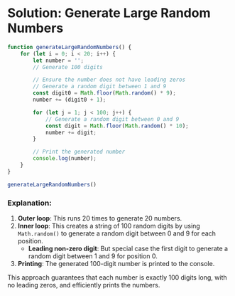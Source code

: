 # Solution: Generate Large Random Numbers

```javascript
function generateLargeRandomNumbers() {
    for (let i = 0; i < 20; i++) {
        let number = '';
        // Generate 100 digits

        // Ensure the number does not have leading zeros
        // Generate a random digit between 1 and 9
        const digit0 = Math.floor(Math.random() * 9);
        number += (digit0 + 1);

        for (let j = 1; j < 100; j++) {
            // Generate a random digit between 0 and 9
            const digit = Math.floor(Math.random() * 10);
            number += digit;
        }

        // Print the generated number
        console.log(number);
    }
}

generateLargeRandomNumbers()
```

### Explanation:
1. **Outer loop**: This runs 20 times to generate 20 numbers.
2. **Inner loop**: This creates a string of 100 random digits by using `Math.random()` to generate a random digit between 0 and 9 for each position.
    - **Leading non-zero digit**: But special case the first digit to generate a random digit between 1 and 9 for position 0.
4. **Printing**: The generated 100-digit number is printed to the console.

This approach guarantees that each number is exactly 100 digits long, with no leading zeros, and efficiently prints the numbers.
